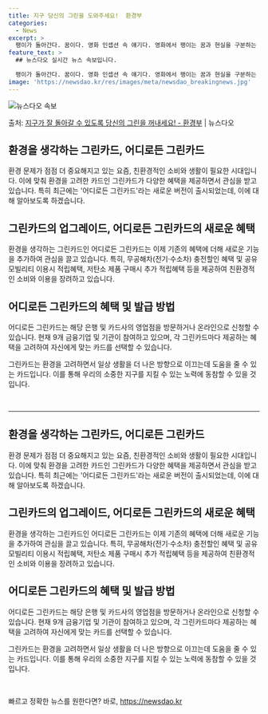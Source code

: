 ```yaml
---
title: 지구 당신의 그린을 도와주세요!  환경부
categories:
  - News
excerpt: >
  팽이가 돌아간다. 꿈이다. 영화 인셉션 속 얘기다. 영화에서 팽이는 꿈과 현실을 구분하는 토템으로 작용한다.…
feature_text: >
  ## 뉴스다오 실시간 뉴스 속보입니다.

  팽이가 돌아간다. 꿈이다. 영화 인셉션 속 얘기다. 영화에서 팽이는 꿈과 현실을 구분하는 토템으로 작용한다.…
image: 'https://newsdao.kr/res/images/meta/newsdao_breakingnews.jpg'
---
```


![뉴스다오 속보](https://newsdao.kr/res/images/meta/newsdao_breakingnews.jpg)

<p>출처: <a href="https://newsdao.kr/2710" rel="dofollow">지구가 잘 돌아갈 수 있도록 당신의 그린을 꺼내세요! - 환경부</a> | 뉴스다오</p>

<h2 data-ke-size="size26">환경을 생각하는 그린카드, 어디로든 그린카드</h2>
<p data-ke-size="size16">환경 문제가 점점 더 중요해지고 있는 요즘, 친환경적인 소비와 생활이 필요한 시대입니다. 이에 맞춰 환경을 고려한 카드인 그린카드가 다양한 혜택을 제공하면서 관심을 받고 있습니다. 특히 최근에는 '어디로든 그린카드'라는 새로운 버전이 출시되었는데, 이에 대해 알아보도록 하겠습니다.</p>

<h2 data-ke-size="size24">그린카드의 업그레이드, 어디로든 그린카드의 새로운 혜택</h2>
<p data-ke-size="size16">환경을 생각하는 그린카드인 어디로든 그린카드는 이제 기존의 혜택에 더해 새로운 기능을 추가하여 관심을 끌고 있습니다. 특히, 무공해차(전기·수소차) 충전할인 혜택 및 공유 모빌리티 이용시 적립혜택, 저탄소 제품 구매시 추가 적립혜택 등을 제공하여 친환경적인 소비와 이용을 장려하고 있습니다.</p>

<h2 data-ke-size="size24">어디로든 그린카드의 혜택 및 발급 방법</h2>
<p data-ke-size="size16">어디로든 그린카드는 해당 은행 및 카드사의 영업점을 방문하거나 온라인으로 신청할 수 있습니다. 현재 9개 금융기업 및 기관이 참여하고 있으며, 각 그린카드마다 제공하는 혜택을 고려하여 자신에게 맞는 카드를 선택할 수 있습니다.</p>

<p data-ke-size="size16">그린카드는 환경을 고려하면서 일상 생활을 더 나은 방향으로 이끄는데 도움을 줄 수 있는 카드입니다. 이를 통해 우리의 소중한 지구를 지킬 수 있는 노력에 동참할 수 있을 것입니다.</p>
<p data-ke-size="size16">&nbsp;</p>
<hr>
<h2 data-ke-size="size26">환경을 생각하는 그린카드, 어디로든 그린카드</h2>
<p data-ke-size="size16">환경 문제가 점점 더 중요해지고 있는 요즘, 친환경적인 소비와 생활이 필요한 시대입니다. 이에 맞춰 환경을 고려한 카드인 그린카드가 다양한 혜택을 제공하면서 관심을 받고 있습니다. 특히 최근에는 '어디로든 그린카드'라는 새로운 버전이 출시되었는데, 이에 대해 알아보도록 하겠습니다.</p>

<h2 data-ke-size="size24">그린카드의 업그레이드, 어디로든 그린카드의 새로운 혜택</h2>
<p data-ke-size="size16">환경을 생각하는 그린카드인 어디로든 그린카드는 이제 기존의 혜택에 더해 새로운 기능을 추가하여 관심을 끌고 있습니다. 특히, 무공해차(전기·수소차) 충전할인 혜택 및 공유 모빌리티 이용시 적립혜택, 저탄소 제품 구매시 추가 적립혜택 등을 제공하여 친환경적인 소비와 이용을 장려하고 있습니다.</p>

<h2 data-ke-size="size24">어디로든 그린카드의 혜택 및 발급 방법</h2>
<p data-ke-size="size16">어디로든 그린카드는 해당 은행 및 카드사의 영업점을 방문하거나 온라인으로 신청할 수 있습니다. 현재 9개 금융기업 및 기관이 참여하고 있으며, 각 그린카드마다 제공하는 혜택을 고려하여 자신에게 맞는 카드를 선택할 수 있습니다.</p>

<p data-ke-size="size16">그린카드는 환경을 고려하면서 일상 생활을 더 나은 방향으로 이끄는데 도움을 줄 수 있는 카드입니다. 이를 통해 우리의 소중한 지구를 지킬 수 있는 노력에 동참할 수 있을 것입니다.</p>
<p data-ke-size="size16">&nbsp;</p> 

빠르고 정확한 뉴스를 원한다면? 바로, <a href="https://newsdao.kr" rel="dofollow">https://newsdao.kr</a>


    
